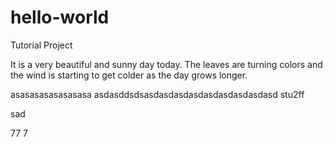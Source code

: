 # hello-world
Tutorial Project


It is a very beautiful and sunny day today.  The leaves are turning colors and the wind is starting to get colder as the day grows longer.

asasasasasasasasa
asdasddsdsasdasdasdasdasdasdasdasdasd
stu2ff

sad





77
7
